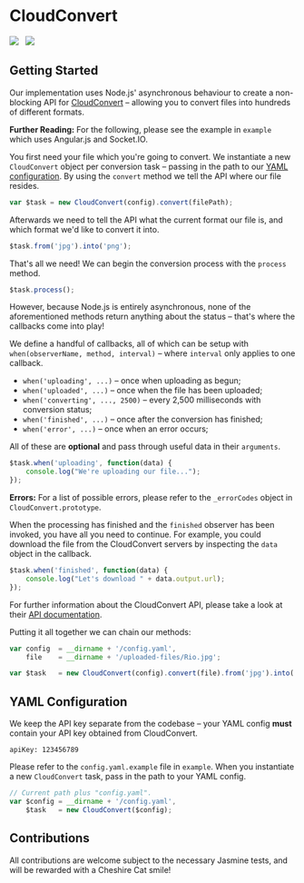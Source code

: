 CloudConvert
============

<img src="https://travis-ci.org/Wildhoney/CloudConvert.png?branch=master" />
&nbsp;
<img src="https://badge.fury.io/js/cloud-convert.png" />

Getting Started
------------

Our implementation uses Node.js' asynchronous behaviour to create a non-blocking API for <a href="https://cloudconvert.org" target="_blank">CloudConvert</a> &ndash; allowing you to convert files into hundreds of different formats.

**Further Reading:** For the following, please see the example in `example` which uses Angular.js and Socket.IO.

You first need your file which you're going to convert. We instantiate a new `CloudConvert` object per conversion task &ndash; passing in the path to our <a href="#yaml-configuration">YAML configuration</a>. By using the `convert` method we tell the API where our file resides.

```javascript
var $task = new CloudConvert(config).convert(filePath);
```

Afterwards we need to tell the API what the current format our file is, and which format we'd like to convert it into.

```javascript
$task.from('jpg').into('png');
```

That's all we need! We can begin the conversion process with the `process` method.

```javascript
$task.process();
```

However, because Node.js is entirely asynchronous, none of the aforementioned methods return anything about the status &ndash; that's where the callbacks come into play!

We define a handful of callbacks, all of which can be setup with `when(observerName, method, interval)` &ndash; where `interval` only applies to one callback.

 * `when('uploading', ...)` &ndash; once when uploading as begun;
 * `when('uploaded', ...)` &ndash; once when the file has been uploaded;
 * `when('converting', ..., 2500)` &ndash; every 2,500 milliseconds with conversion status;
 * `when('finished', ...)` &ndash; once after the conversion has finished;
 * `when('error', ...)` &ndash; once when an error occurs;

All of these are **optional** and pass through useful data in their `arguments`.

```javascript
$task.when('uploading', function(data) {
    console.log("We're uploading our file...");
});
```

**Errors:** For a list of possible errors, please refer to the `_errorCodes` object in `CloudConvert.prototype`.

When the processing has finished and the `finished` observer has been invoked, you have all you need to continue. For example, you could download the file from the CloudConvert servers by inspecting the `data` object in the callback.

```javascript
$task.when('finished', function(data) {
    console.log("Let's download " + data.output.url);
});
```

For further information about the CloudConvert API, please take a look at their <a href="https://cloudconvert.org/page/api" target="_blank">API documentation</a>.

Putting it all together we can chain our methods:

```javascript
var config  = __dirname + '/config.yaml',
    file    = __dirname + '/uploaded-files/Rio.jpg';

var $task   = new CloudConvert(config).convert(file).from('jpg').into('png').process();
```

YAML Configuration
------------

We keep the API key separate from the codebase &ndash; your YAML config **must** contain your API key obtained from CloudConvert.

```
apiKey: 123456789
```

Please refer to the `config.yaml.example` file in `example`. When you instantiate a new `CloudConvert` task, pass in the path to your YAML config.

```javascript
// Current path plus "config.yaml".
var $config = __dirname + '/config.yaml',
    $task   = new CloudConvert($config);
```

Contributions
------------

All contributions are welcome subject to the necessary Jasmine tests, and will be rewarded with a Cheshire Cat smile!